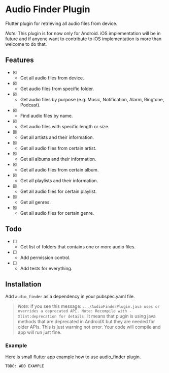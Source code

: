 # Audio Finder Plugin

Flutter plugin for retrieving all audio files from device. 

*Note:* This plugin is for now only for Android. iOS implementation will be in future and if anyone want to contribute to iOS implementation is more than welcome to do that.

## Features

- [x] - Get all audio files from device.
- [x] - Get audio files from specific folder.
- [x] - Get audio files by purpose (e.g. Music, Notification, Alarm, Ringtone, Podcast).
- [x] - Find audio files by name.
- [x] - Get audio files with specific length or size.
- [x] - Get all artists and their information.
- [x] - Get all audio files from certain artist.
- [x] - Get all albums and their information.
- [x] - Get all audio files from certain album.
- [x] - Get all playlists and their information.
- [x] - Get all audio files for certain playlist.
- [x] - Get all genres.
- [x] - Get all audio files for certain genre.

## Todo

- [ ] - Get list of folders that contains one or more audio files.
- [ ] - Add permission control.
- [ ] - Add tests for everything.

## Installation

Add `audio_finder` as a dependency in your pubspec.yaml file.

>*Note:* If you see this message: 
  ```.../AudioFinderPlugin.java uses or overrides a deprecated API. Note: Recompile with -Xlint:deprecation for details.```
It means that plugin is using java methods that are deprecated in AndroidX but they are needed for older APIs. This is just warning not error. Your code will compile and app will run just fine.

### Example

Here is small flutter app example how to use audio_finder plugin.

```TODO: ADD EXAMPLE```
